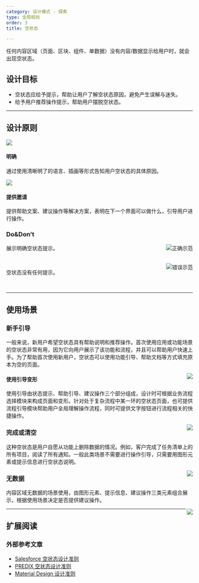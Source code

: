 ```yaml
---
category: 设计模式 - 探索
type: 全局规则
order: 3
title: 空状态

---
```


任何内容区域（页面、区块、组件、单数据）没有内容/数据显示给用户时，就会出现空状态。

## 设计目标

- 空状态应给予提示，帮助让用户了解空状态原因，避免产生误解与迷失。
- 给予用户推荐操作提示，帮助用户摆脱空状态。

---

## 设计原则

<div class="design-inline-cards">
  <div>
    <img src="https://gw.alipayobjects.com/mdn/rms_08e378/afts/img/A*oFhLTpfwMP8AAAAAAAAAAABkARQnAQ" />
    <div>
      <h4>明确</h4>
      <p>通过使用清晰明了的语言、插画等形式告知用户空状态的具体原因。</p>
    </div>
  </div>
  <div>
    <img src="https://gw.alipayobjects.com/mdn/rms_08e378/afts/img/A*oID1T5rswesAAAAAAAAAAABkARQnAQ" />
    <div>
      <h4>提供邀请</h4>
      <p>提供帮助文案、建议操作等解决方案，表明在下一个界面可以做什么，引导用户进行操作。</p>
    </div>
  </div>
</div>

### Do&Don’t


<img class="preview-img no-padding good" align="right" src="https://gw.alipayobjects.com/mdn/rms_08e378/afts/img/A*rajdRoJHRXMAAAAAAAAAAABkARQnAQ" alt="正确示范">

展示明确空状态提示。

<br />

<img class="preview-img no-padding good" align="right" src="https://gw.alipayobjects.com/mdn/rms_08e378/afts/img/A*TuqPQaThuBkAAAAAAAAAAABkARQnAQ" alt="错误示范">

空状态没有任何提示。

<br />

---

## 使用场景

### 新手引导

一般来说，新用户希望空状态具有帮助说明和推荐操作。首次使用应用或功能场景的空状态非常有用，因为它向用户展示了该功能和流程，并且可以帮助用户快速上手。为了帮助首次使用新用户，空状态可以使用功能引导、帮助文档等方式填充原本为空的页面。


<img class="preview-img no-padding" align="right" src="https://gw.alipayobjects.com/mdn/rms_08e378/afts/img/A*1snUQrPg0_IAAAAAAAAAAABkARQnAQ">

#### 使用引导变形

使用引导由状态提示、帮助引导、建议操作三个部分组成，设计时可根据业务流程选择模块来构成页面和变形。针对处于复杂流程中某一环的空状态页面，也可提供流程引导模块帮助用户全局理解操作流程，同时可提供文字按钮进行流程相关的快捷操作。


<img class="preview-img no-padding" align="right" src="https://gw.alipayobjects.com/mdn/rms_08e378/afts/img/A*A0SKR64TOE8AAAAAAAAAAABkARQnAQ">


### 完成或清空

这种空状态是用户自愿从功能上删除数据的情况。例如，客户完成了任务清单上的所有项目，阅读了所有通知。一般此类场景不需要进行操作引导，只需要用图形元素或提示信息进行空状态说明。

<img class="preview-img no-padding" align="right" src="https://gw.alipayobjects.com/mdn/rms_08e378/afts/img/A*yNP9TIwFNCsAAAAAAAAAAABkARQnAQ">


### 无数据

内容区域无数据的场景使用，由图形元素、提示信息、建议操作三类元素组合展示，根据使用场景决定是否提供建议操作。

<img class="preview-img no-padding" align="right" src="https://gw.alipayobjects.com/mdn/rms_08e378/afts/img/A*S9iLQpi5UGAAAAAAAAAAAABkARQnAQ">

---

## 扩展阅读

### 外部参考文章

- [Salesforce 空状态设计准则](https://www.lightningdesignsystem.com/guidelines/empty-state/#Message)
- [PREDIX 空状态设计准则](https://www.predix-ui.com/#/design/communication/empty-states)
- [Material Design 设计准则](https://material.io/design/communication/empty-states.html#content)

